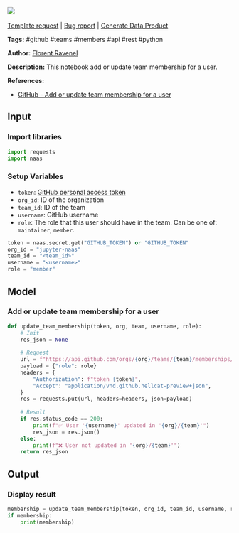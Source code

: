 <a href="https://app.naas.ai/user-redirect/naas/downloader?url=https://raw.githubusercontent.com/jupyter-naas/awesome-notebooks/master/GitHub/GitHub_Add_or_update_team_membership_for_a_user.ipynb" target="_parent"><img src="https://naasai-public.s3.eu-west-3.amazonaws.com/Open_in_Naas_Lab.svg"/></a><br><br><a href="https://github.com/jupyter-naas/awesome-notebooks/issues/new?assignees=&labels=&template=template-request.md&title=Tool+-+Action+of+the+notebook+">Template request</a> | <a href="https://github.com/jupyter-naas/awesome-notebooks/issues/new?assignees=&labels=bug&template=bug_report.md&title=GitHub+-+Add+or+update+team+membership+for+a+user:+Error+short+description">Bug report</a> | <a href="https://app.naas.ai/user-redirect/naas/downloader?url=https://raw.githubusercontent.com/jupyter-naas/awesome-notebooks/master/Naas/Naas_Start_data_product.ipynb" target="_parent">Generate Data Product</a>

**Tags:** #github #teams #members #api #rest #python

**Author:** [Florent Ravenel](http://linkedin.com/in/florent-ravenel)

**Description:** This notebook add or update team membership for a user.

**References:**
- [GitHub - Add or update team membership for a user](https://docs.github.com/fr/rest/teams/members?apiVersion=2022-11-28#add-or-update-team-membership-for-a-user)

## Input

### Import libraries


```python
import requests
import naas
```

### Setup Variables
- `token`: [GitHub personal access token](https://github.com/settings/tokens)
- `org_id`: ID of the organization
- `team_id`: ID of the team
- `username`: GitHub username
- `role`: The role that this user should have in the team. Can be one of: `maintainer`, `member`.


```python
token = naas.secret.get("GITHUB_TOKEN") or "GITHUB_TOKEN"
org_id = "jupyter-naas"
team_id = "<team_id>"
username = "<username>"
role = "member"
```

## Model

### Add or update team membership for a user


```python
def update_team_membership(token, org, team, username, role):
    # Init
    res_json = None
    
    # Request
    url = f"https://api.github.com/orgs/{org}/teams/{team}/memberships/{username}"
    payload = {"role": role}
    headers = {
        "Authorization": f"token {token}",
        "Accept": "application/vnd.github.hellcat-preview+json",
    }
    res = requests.put(url, headers=headers, json=payload)
    
    # Result
    if res.status_code == 200:
        print(f"✅ User '{username}' updated in '{org}/{team}'")
        res_json = res.json()
    else:
        print(f"❌ User not updated in '{org}/{team}'")
    return res_json
```

## Output

### Display result


```python
membership = update_team_membership(token, org_id, team_id, username, role)
if membership:
    print(membership)
```
